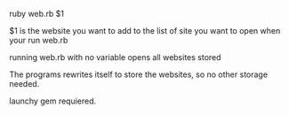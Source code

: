ruby web.rb $1 </br>

$1 is the website you want to add to the list of site you want to open when your run web.rb </br>

running web.rb with no variable opens all websites stored </br>

The programs rewrites itself to store the websites, so no other storage needed. </br>

launchy gem requiered.

